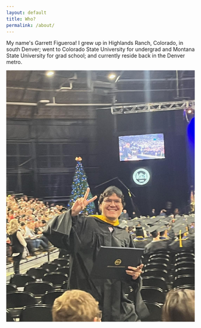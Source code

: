 ```yaml
---
layout: default
title: Who?
permalink: /about/
---
```

My name's Garrett Figueroa!
I grew up in Highlands Ranch, Colorado, in south Denver;
went to Colorado State University for undergrad and Montana State University for grad school;
and currently reside back in the Denver metro.

![Garrett Figueroa wearing a graduation cap and gown, walking across a stage at Montana State University commencement ceremony, surrounded by other graduates and faculty in academic regalia, with a joyful and proud expression](/assets/pictures-of-me/IMG_0377.jpg.jpeg)
